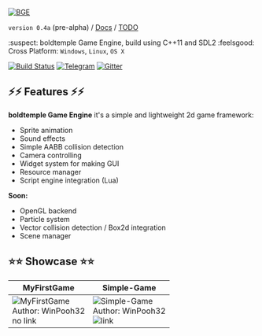 [![BGE](https://raw.githubusercontent.com/boldtempleGaming/Engine/readme_data/BGE.png)](#)

`version 0.4a` (pre-alpha) /
[Docs](https://github.com/boldtempleGaming/Engine/wiki "boldtemple Game Engine Documentation") /
[TODO](https://github.com/boldtempleGaming/Engine/wiki/TODO "TODO")



:suspect: boldtemple Game Engine, build using C++11 and SDL2 :feelsgood:
<br/>Cross Platform: `Windows`, `Linux`, `OS X`
<br/>

[![Build Status](https://travis-ci.org/boldtempleGaming/Engine.svg?branch=master)](https://travis-ci.org/boldtempleGaming/Engine) [![Telegram](https://github.com/boldtempleGaming/Engine/raw/readme_data/chat-on%20telegram-179cde.png)](https://t.me/joinchat/GINNdA09PvPDDmUS3efn7Q) [![Gitter](https://badges.gitter.im/boldtempleGaming/Engine.svg)](https://gitter.im/boldtempleGaming/Engine?utm_source=badge&utm_medium=badge&utm_campaign=pr-badge)


## :zap::zap: Features :zap::zap:
**boldtemple Game Engine** it's a simple and lightweight 2d game framework:
* Sprite animation
* Sound effects
* Simple AABB collision detection
* Camera controlling
* Widget system for making GUI
* Resource manager
* Script engine integration (Lua)
 
**Soon:**
* OpenGL backend
* Particle system
* Vector collision detection / Box2d integration
* Scene manager


## :star::star: Showcase :star::star:

|                       MyFirstGame                                   |                                      Simple-Game                              |
| ------------------------------------------------------------------- | ----------------------------------------------------------------------------- |
| ![MyFirstGame][MyFirstGame-gif] <br> Author: WinPooh32 <br> no link | ![Simple-Game][Simple-Game-gif] <br> Author: WinPooh32 <br> ![link][S-G-link] |

<!-- imgs: -->
[MyFirstGame-gif]: https://github.com/boldtempleGaming/Engine/raw/readme_data/animation_small.gif "MyFirstGame"
[Simple-Game-gif]: https://github.com/boldtempleGaming/Engine/raw/readme_data/simple-game.gif "Simple-Game"

<!-- links: -->
[S-G-link]: https://github.com/WinPooh32/Simple-Game "Simple-Game"



<!-- **boldtemple Game Engine** -->
